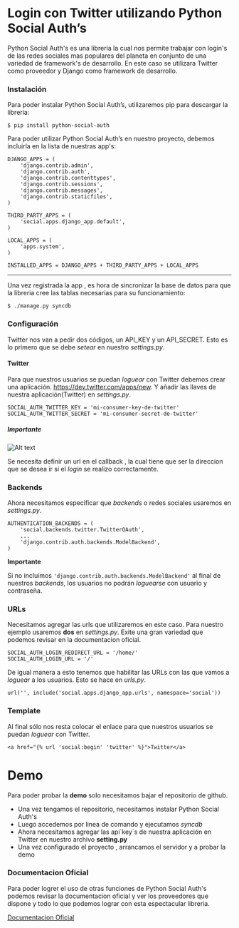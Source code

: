 # Login con Twitter utilizando Python Social Auth’s

Python Social Auth's es una libreria la cual nos permite trabajar con login's de las redes sociales mas populares del planeta en conjunto de una variedad de framework's de desarrollo.
En este caso se utilizara Twitter como proveedor y Django como framework de desarrollo.

### Instalación

Para poder instalar Python Social Auth’s, utilizaremos pip para descargar la libreria:

    $ pip install python-social-auth

Para poder utilizar Python Social Auth’s en nuestro proyecto, debemos incluirla en la lista de nuestras app's:

    
    DJANGO_APPS = (
        'django.contrib.admin',
        'django.contrib.auth',
        'django.contrib.contenttypes',
        'django.contrib.sessions',
        'django.contrib.messages',
        'django.contrib.staticfiles',
    )
    
    THIRD_PARTY_APPS = (
        'social.apps.django_app.default',
    )
    
    LOCAL_APPS = (
        'apps.system',
    )
    
    INSTALLED_APPS = DJANGO_APPS + THIRD_PARTY_APPS + LOCAL_APPS
    
---    
Una vez registrada la app , es hora de sincronizar la base de datos para que la libreria cree las tablas necesarias para su funcionamiento:

    $ ./manage.py syncdb

### Configuración

Twitter nos van a pedir dos códigos, un API_KEY y un API_SECRET. Esto es lo primero que se debe *setear* en nuestro *settings.py*.

#### Twitter

Para que nuestros usuarios se puedan *loguear* con Twitter debemos crear una aplicación. <https://dev.twitter.com/apps/new>. Y añadir las llaves de nuestra aplicación(Twitter) en *settings.py*.

```
SOCIAL_AUTH_TWITTER_KEY = 'mi-consumer-key-de-twitter'
SOCIAL_AUTH_TWITTER_SECRET = 'mi-consumer-secret-de-twitter'
```

##### Importante

![Alt text](https://scontent-a-mia.xx.fbcdn.net/hphotos-xfp1/t31.0-8/10428200_875021005848868_145073369195948334_o.png?raw=true "Optional Title")

Se necesita definir un url en el callback , la cual tiene que ser la direccion que se desea ir si el *login* se realizo correctamente.

### Backends

Ahora necesitamos especificar que *backends* o redes sociales usaremos en *settings.py*.

```
AUTHENTICATION_BACKENDS = (
    'social.backends.twitter.TwitterOAuth',
    ...
    'django.contrib.auth.backends.ModelBackend',
)
```

**Importante**

Si no incluímos ``'django.contrib.auth.backends.ModelBackend'`` al final de nuestros *backends*, los usuarios no podrán *loguearse* con usuario y contraseña.

### URLs

Necesitamos agregar las urls que utilizaremos en este caso. Para nuestro ejemplo usaremos **dos** en *settings.py*. Exite una gran variedad que podemos revisar en la documentacion oficial.

```
SOCIAL_AUTH_LOGIN_REDIRECT_URL = '/home/'
SOCIAL_AUTH_LOGIN_URL = '/'
```

De igual manera a esto tenemos que habilitar las URLs con las que vamos a *loguear* a los usuarios. Esto se hace en *urls.py*.

	url('', include('social.apps.django_app.urls', namespace='social'))

### Template

Al final sólo nos resta colocar el enlace para que nuestros usuarios se puedan *loguear* con Twitter.

```
<a href="{% url 'social:begin' 'twitter' %}">Twitter</a>
```

# Demo

Para poder probar la **demo** solo necesitamos bajar el repositorio de github.
- Una vez tengamos el repositorio, necesitamos instalar Python Social Auth's
- Luego accedemos por linea de comando y ejecutamos *syncdb*
- Ahora necesitamos agregar las api´key´s de nuestra aplicación en Twitter en nuestro archivo **setting.py**
- Una vez configurado el proyecto , arrancamos el servidor y a probar la demo


### Documentacion Oficial

Para poder logrer el uso de otras funciones de Python Social Auth's podemos revisar la documentacion oficial y ver los proveedores que dispone y todo lo que podemos lograr con esta espectacular libreria.

[Documentacion Oficial](http://python-social-auth.readthedocs.org/en/latest/)
